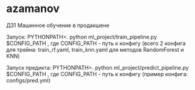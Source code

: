 # azamanov
ДЗ1 Машинное обучение в продакшене

Запуск:
PYTHONPATH=. python ml_project/train_pipeline.py $CONFIG_PATH 
, где CONFIG_PATH - путь к конфигу (всего 2 конфига для трейна: train_rf.yaml, train_knn.yaml для методов RandomForest и KNN)

Запуск предикта:
PYTHONPATH=. python ml_project/predict_pipeline.py $CONFIG_PATH 
, где CONFIG_PATH - путь к конфигу (пример конфига: configs/pred.yml) 